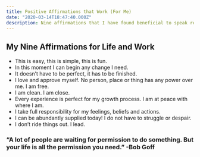 ```yaml
---
title: Positive Affirmations that Work (For Me)
date: "2020-03-14T18:47:40.000Z"
description: Nine affirmations that I have found beneficial to speak regularly into my life.
---
```


## My Nine Affirmations for Life and Work

- This is easy, this is simple, this is fun.
- In this moment I can begin any change I need.
- It doesn’t have to be perfect, it has to be finished.
- I love and approve myself. No person, place or thing has any power over me. I am free.
- I am clean. I am close.
- Every experience is perfect for my growth process. I am at peace with where I am.
- I take full responsibility for my feelings, beliefs and actions.
- I can be abundantly supplied today! I do not have to struggle or despair.
- I don’t ride things out. I lead.

### “A lot of people are waiting for permission to do something. But your life is all the permission you need.” -Bob Goff
